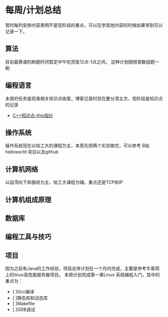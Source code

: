 # 每周/计划总结
暂时每列安排内容表明不是现阶段的重点，可以在学其他内容的时候如果带到可以记录一下。

## 算法
目前最靠谱的刷题时间暂定中午吃完饭12点-1点之间。
这种计划随想录数组题一刷

## 编程语言
本周的任务是将类相关知识点收尾，博客记录时现在要分清主次，现阶段是知识点的记录
- [C++知识点-this指针](https://blog.csdn.net/EJoft/article/details/122903952)

## 操作系统
操作系统现在以哈工大的课程为主，本周先把两个实验做完，可以参考 B站helloworld 背后以及github

## 计算机网络
以自顶向下和面经为主，哈工大课程为辅，重点还是TCP和IP

## 计算机组成原理

## 数据库

## 编程工具与技巧  

## 项目
因为之前有Java的工作经验，项目总体计划在一个月内完成，主要是参考牛客网上的linux高性能服务器项目。
本周计划完成第一章Linux 系统编程入门，其中的重点为：
- [ ]Gcc编译
- [ ]静态库和动态库
- [ ]Makefile
- [ ]GDB调试